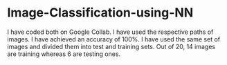 # Image-Classification-using-NN

I have coded both on Google Collab. I have used the respective paths of images. 
I have achieved an accuracy of 100%.
I have used the same set of images and divided them into test and training sets.
Out of 20, 14 images are training whereas 6 are testing ones.
